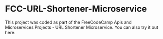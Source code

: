 # FCC-URL-Shortener-Microservice
This project was coded as part of the FreeCodeCamp Apis and Microservices Projects - URL Shortener Microservice. You can also try it out here:
